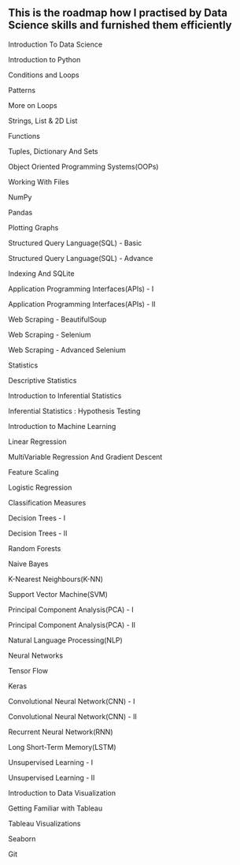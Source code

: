 ## This is the roadmap how I practised by Data Science skills and furnished them efficiently  

Introduction To Data Science

Introduction to Python

Conditions and Loops

Patterns

More on Loops

Strings, List & 2D List

Functions

Tuples, Dictionary And Sets

Object Oriented Programming Systems(OOPs)

Working With Files

NumPy

Pandas

Plotting Graphs

Structured Query Language(SQL) - Basic

Structured Query Language(SQL) - Advance

Indexing And SQLite

Application Programming Interfaces(APIs) - I

Application Programming Interfaces(APIs) - II

Web Scraping - BeautifulSoup

Web Scraping - Selenium

Web Scraping - Advanced Selenium

Statistics

Descriptive Statistics

Introduction to Inferential Statistics

Inferential Statistics : Hypothesis Testing

Introduction to Machine Learning

Linear Regression

MultiVariable Regression And Gradient Descent

Feature Scaling

Logistic Regression

Classification Measures

Decision Trees - I

Decision Trees - II

Random Forests

Naive Bayes

K-Nearest Neighbours(K-NN)

Support Vector Machine(SVM)

Principal Component Analysis(PCA) - I

Principal Component Analysis(PCA) - II

Natural Language Processing(NLP)

Neural Networks

Tensor Flow

Keras

Convolutional Neural Network(CNN) - I

Convolutional Neural Network(CNN) - II

Recurrent Neural Network(RNN)

Long Short-Term Memory(LSTM)

Unsupervised Learning - I


Unsupervised Learning - II

Introduction to Data Visualization

Getting Familiar with Tableau

Tableau Visualizations

Seaborn

Git




